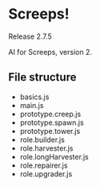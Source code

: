 # Screeps!
Release 2.7.5

AI for Screeps, version 2.

## File structure
- basics.js
- main.js
- prototype.creep.js
- prototype.spawn.js
- prototype.tower.js
- role.builder.js
- role.harvester.js
- role.longHarvester.js
- role.repairer.js
- role.upgrader.js
